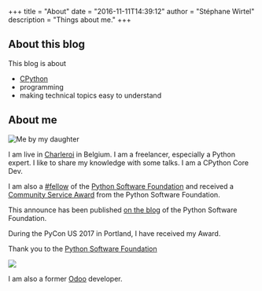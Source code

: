 +++
title = "About"
date = "2016-11-11T14:39:12"
author = "Stéphane Wirtel"
description = "Things about me."
+++

## About this blog

This blog is about

* [CPython](https://www.python.org)
* programming
* making technical topics easy to understand

## About me

![Me by my daughter](/me-draw.png)

I am live in [Charleroi](https://en.wikipedia.org/wiki/Charleroi) in Belgium. I
am a freelancer, especially a Python expert. I like to share my knowledge with
some talks. I am a CPython Core Dev.

I am also a [#fellow](https://www.python.org/psf/members/) of the [Python
Software Foundation](https://www.python.org/psf) and received a [Community
Service Award](https://www.python.org/community/awards/psf-awards/#june-2016)
from the Python Software Foundation.

This announce has been published [on the
blog](http://pyfound.blogspot.be/2016/08/in-beginning-there-was-one-python-group.html)
of the Python Software Foundation.

During the PyCon US 2017 in Portland, I have received my Award. 

Thank you to the [Python Software Foundation](https://www.python.org/psf)

<img src="/DAXg5FuUIAAohWd.jpg" />

I am also a former [Odoo](https://www.odoo.com) developer.
